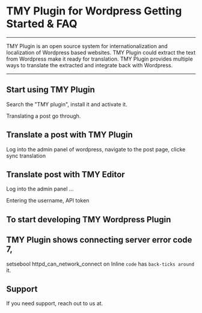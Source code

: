 # TMY Plugin for Wordpress Getting Started & FAQ

----

TMY Plugin is an open source system for internationalization and localization of Wordpress based websites. TMY Plugin could extract the text from Wordpress make it ready for translation. TMY Plugin provides multiple ways to translate the extracted and integrate back with Wordpress.


----

## Start using TMY Plugin 

Search the "TMY plugin", install it and activate it.

Translating a post go through.

## Translate a post with TMY Plugin

Log into the admin panel of wordpress, navigate to the post page, clicke sync translation

## Translate post with TMY Editor

Log into the admin panel ...

Entering the username, API token


## To start developing TMY Wordpress Plugin

## TMY Plugin shows connecting server error code 7, 
setsebool httpd_can_network_connect on
Inline `code` has `back-ticks around` it.

## Support

If you need support, reach out to us at. 
